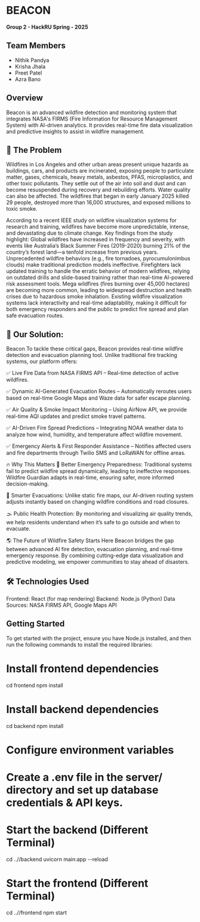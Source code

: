 # BEACON

**Group 2 - HackRU Spring - 2025**

## Team Members
- Nithik Pandya
- Krisha Jhala
- Preet Patel
- Azra Bano

## Overview
Beacon is an advanced wildfire detection and monitoring system that integrates NASA's FIRMS (Fire Information for Resource Management System) with AI-driven analytics. It provides real-time fire data visualization and predictive insights to assist in wildfire management.

## 🚀 The Problem
Wildfires in Los Angeles and other urban areas present unique hazards as buildings, cars, and products are incinerated, exposing people to particulate matter, gases, chemicals, heavy metals, asbestos, PFAS, microplastics, and other toxic pollutants. They settle out of the air into soil and dust and can become resuspended during recovery and rebuilding efforts. Water quality can also be affected. The wildfires that began in early January 2025 killed 29 people, destroyed more than 16,000 structures, and exposed millions to toxic smoke.

According to a recent IEEE study on wildfire visualization systems for research and training, wildfires have become more unpredictable, intense, and devastating due to climate change. Key findings from the study highlight:
Global wildfires have increased in frequency and severity, with events like Australia’s Black Summer Fires (2019-2020) burning 21% of the country’s forest land—a tenfold increase from previous years.
Unprecedented wildfire behaviors (e.g., fire tornadoes, pyrocumulonimbus clouds) make traditional prediction models ineffective.
Firefighters lack updated training to handle the erratic behavior of modern wildfires, relying on outdated drills and slide-based training rather than real-time AI-powered risk assessment tools.
Mega wildfires (fires burning over 45,000 hectares) are becoming more common, leading to widespread destruction and health crises due to hazardous smoke inhalation.
Existing wildfire visualization systems lack interactivity and real-time adaptability, making it difficult for both emergency responders and the public to predict fire spread and plan safe evacuation routes.

## 🚀 Our Solution: 
Beacon To tackle these critical gaps, Beacon provides real-time wildfire detection and evacuation planning tool. Unlike traditional fire tracking systems, our platform offers:

✅ Live Fire Data from NASA FIRMS API – Real-time detection of active wildfires.

✅ Dynamic AI-Generated Evacuation Routes – Automatically reroutes users based on real-time Google Maps and Waze data for safer escape planning.

✅ Air Quality & Smoke Impact Monitoring – Using AirNow API, we provide real-time AQI updates and predict smoke travel patterns.

✅ AI-Driven Fire Spread Predictions – Integrating NOAA weather data to analyze how wind, humidity, and temperature affect wildfire movement.

✅ Emergency Alerts & First Responder Assistance – Notifies affected users and fire departments through Twilio SMS and LoRaWAN for offline areas.

🔥 Why This Matters 📍 Better Emergency Preparedness: Traditional systems fail to predict wildfire spread dynamically, leading to ineffective responses. Wildfire Guardian adapts in real-time, ensuring safer, more informed decision-making.

🚗 Smarter Evacuations: Unlike static fire maps, our AI-driven routing system adjusts instantly based on changing wildfire conditions and road closures.

🌫 Public Health Protection: By monitoring and visualizing air quality trends, we help residents understand when it’s safe to go outside and when to evacuate.

🌎 The Future of Wildfire Safety Starts Here Beacon bridges the gap between advanced AI fire detection, evacuation planning, and real-time emergency response. By combining cutting-edge data visualization and predictive modeling, we empower communities to stay ahead of disasters.

## 🛠️ Technologies Used
Frontend: React (for map rendering)
Backend: Node.js (Python)
Data Sources: NASA FIRMS API, Google Maps API

## Getting Started
To get started with the project, ensure you have Node.js installed, and then run the following commands to install the required libraries:

# Install frontend dependencies
cd frontend
npm install

# Install backend dependencies
cd backend
npm install

# Configure environment variables
# Create a .env file in the server/ directory and set up database credentials & API keys.

# Start the backend (Different Terminal)
cd ../<your Directory>/backend
uvicorn main:app --reload

# Start the frontend (Different Terminal)
cd ../<your Directory>/frontend
npm start
